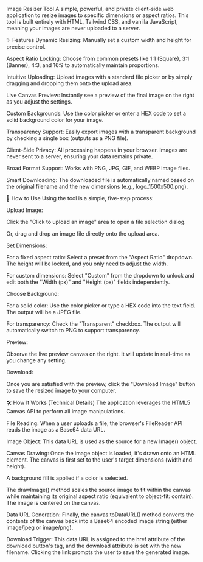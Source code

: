 Image Resizer Tool
A simple, powerful, and private client-side web application to resize images to specific dimensions or aspect ratios. This tool is built entirely with HTML, Tailwind CSS, and vanilla JavaScript, meaning your images are never uploaded to a server.

✨ Features
Dynamic Resizing: Manually set a custom width and height for precise control.

Aspect Ratio Locking: Choose from common presets like 1:1 (Square), 3:1 (Banner), 4:3, and 16:9 to automatically maintain proportions.

Intuitive Uploading: Upload images with a standard file picker or by simply dragging and dropping them onto the upload area.

Live Canvas Preview: Instantly see a preview of the final image on the right as you adjust the settings.

Custom Backgrounds: Use the color picker or enter a HEX code to set a solid background color for your image.

Transparency Support: Easily export images with a transparent background by checking a single box (outputs as a PNG file).

Client-Side Privacy: All processing happens in your browser. Images are never sent to a server, ensuring your data remains private.

Broad Format Support: Works with PNG, JPG, GIF, and WEBP image files.

Smart Downloading: The downloaded file is automatically named based on the original filename and the new dimensions (e.g., logo_1500x500.png).

🚀 How to Use
Using the tool is a simple, five-step process:

Upload Image:

Click the "Click to upload an image" area to open a file selection dialog.

Or, drag and drop an image file directly onto the upload area.

Set Dimensions:

For a fixed aspect ratio: Select a preset from the "Aspect Ratio" dropdown. The height will be locked, and you only need to adjust the width.

For custom dimensions: Select "Custom" from the dropdown to unlock and edit both the "Width (px)" and "Height (px)" fields independently.

Choose Background:

For a solid color: Use the color picker or type a HEX code into the text field. The output will be a JPEG file.

For transparency: Check the "Transparent" checkbox. The output will automatically switch to PNG to support transparency.

Preview:

Observe the live preview canvas on the right. It will update in real-time as you change any setting.

Download:

Once you are satisfied with the preview, click the "Download Image" button to save the resized image to your computer.

🛠️ How It Works (Technical Details)
The application leverages the HTML5 Canvas API to perform all image manipulations.

File Reading: When a user uploads a file, the browser's FileReader API reads the image as a Base64 data URL.

Image Object: This data URL is used as the source for a new Image() object.

Canvas Drawing: Once the image object is loaded, it's drawn onto an HTML <canvas> element. The canvas is first set to the user's target dimensions (width and height).

A background fill is applied if a color is selected.

The drawImage() method scales the source image to fit within the canvas while maintaining its original aspect ratio (equivalent to object-fit: contain). The image is centered on the canvas.

Data URL Generation: Finally, the canvas.toDataURL() method converts the contents of the canvas back into a Base64 encoded image string (either image/jpeg or image/png).

Download Trigger: This data URL is assigned to the href attribute of the download button's <a> tag, and the download attribute is set with the new filename. Clicking the link prompts the user to save the generated image.
